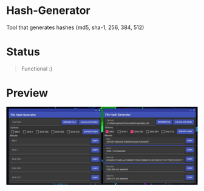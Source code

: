 # Hash-Generator
Tool that generates hashes (md5, sha-1, 256, 384, 512)

# Status
> Functional :)

# Preview
![preview](./docs/preview.jpg "Hash Generator Preview")
